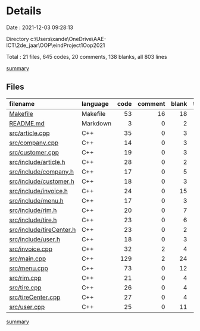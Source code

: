 # Details

Date : 2021-12-03 09:28:13

Directory c:\Users\xande\OneDrive\AAE-ICT\2de_jaar\OOP\eindProject1Oop2021

Total : 21 files,  645 codes, 20 comments, 138 blanks, all 803 lines

[summary](results.md)

## Files
| filename | language | code | comment | blank | total |
| :--- | :--- | ---: | ---: | ---: | ---: |
| [Makefile](/Makefile) | Makefile | 53 | 16 | 18 | 87 |
| [README.md](/README.md) | Markdown | 3 | 0 | 2 | 5 |
| [src/article.cpp](/src/article.cpp) | C++ | 35 | 0 | 3 | 38 |
| [src/company.cpp](/src/company.cpp) | C++ | 14 | 0 | 3 | 17 |
| [src/customer.cpp](/src/customer.cpp) | C++ | 19 | 0 | 3 | 22 |
| [src/include/article.h](/src/include/article.h) | C++ | 28 | 0 | 2 | 30 |
| [src/include/company.h](/src/include/company.h) | C++ | 17 | 0 | 5 | 22 |
| [src/include/customer.h](/src/include/customer.h) | C++ | 18 | 0 | 3 | 21 |
| [src/include/invoice.h](/src/include/invoice.h) | C++ | 24 | 0 | 15 | 39 |
| [src/include/menu.h](/src/include/menu.h) | C++ | 17 | 0 | 3 | 20 |
| [src/include/rim.h](/src/include/rim.h) | C++ | 20 | 0 | 7 | 27 |
| [src/include/tire.h](/src/include/tire.h) | C++ | 23 | 0 | 6 | 29 |
| [src/include/tireCenter.h](/src/include/tireCenter.h) | C++ | 23 | 0 | 2 | 25 |
| [src/include/user.h](/src/include/user.h) | C++ | 18 | 0 | 3 | 21 |
| [src/invoice.cpp](/src/invoice.cpp) | C++ | 32 | 2 | 4 | 38 |
| [src/main.cpp](/src/main.cpp) | C++ | 129 | 2 | 24 | 155 |
| [src/menu.cpp](/src/menu.cpp) | C++ | 73 | 0 | 12 | 85 |
| [src/rim.cpp](/src/rim.cpp) | C++ | 21 | 0 | 4 | 25 |
| [src/tire.cpp](/src/tire.cpp) | C++ | 26 | 0 | 4 | 30 |
| [src/tireCenter.cpp](/src/tireCenter.cpp) | C++ | 27 | 0 | 4 | 31 |
| [src/user.cpp](/src/user.cpp) | C++ | 25 | 0 | 11 | 36 |

[summary](results.md)